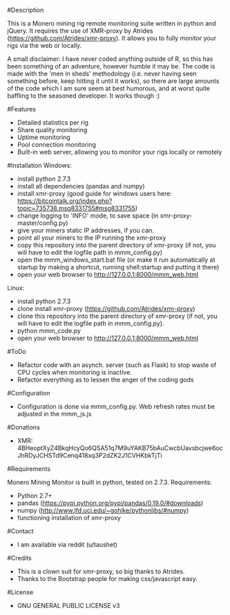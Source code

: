 #Description

This is a Monero mining rig remote monitoring suite written in python and jQuery. It requires the use of XMR-proxy by Atrides (https://github.com/Atrides/xmr-proxy). It allows you to fully monitor your rigs via the web or locally.

A small disclaimer: I have never coded anything outside of R, so this has been something of an adventure, however humble it may be. The code is made with the 'men in sheds' methodology (i.e. never having seen something before, keep hitting it until it works), so there are large amounts of the code which I am sure seem at best humorous, and at worst quite baffling to the seasoned developer. It works though :)

#Features

* Detailed statistics per rig
* Share quality monitoring
* Uptime monitoring
* Pool connection monitoring
* Built-in web server, allowing you to monitor your rigs locally or remotely

#Installation
Windows:

- install python 2.7.3
- install all dependencies (pandas and numpy)
- install xmr-proxy (good guide for windows users here: https://bitcointalk.org/index.php?topic=735738.msg8331755#msg8331755)
- change logging to 'INFO' mode, to save space (in xmr-proxy-master/config.py)
- give your miners static IP addresses, if you can. 
- point all your miners to the IP running the xmr-proxy
- copy this repository into the parent directory of xmr-proxy (if not, you will have to edit the logfile path in mmm_config.py)
- open the mmm_windows_start.bat file (or make it run automatically at startup by making a shortcut, running shell:startup and putting it there)
- open your web browser to http://127.0.0.1:8000/mmm_web.html

Linux:

- install python 2.7.3
- clone install xmr-proxy (https://github.com/Atrides/xmr-proxy)
- clone this repository into the parent directory of xmr-proxy (if not, you will have to edit the logfile path in mmm_config.py).
- python mmm_code.py
- open your web browser to http://127.0.0.1:8000/mmm_web.html

#ToDo

* Refactor code with an asynch. server (such as Flask) to stop waste of CPU cycles when monitoring is inactive.
* Refactor everything as to lessen the anger of the coding gods

#Configuration

* Configuration is done via mmm_config.py. Web refresh rates must be adjusted in the mmm_js.js

#Donations 

* XMR:  4BHeoptXyZ4BkqHcyQo6QSA51q7M9uYAKB75bAuCwcbUavsbcjwe6ocJhRDyJCHSTd9Cenq418xq3P2dZK2J1CVHKbkTjTi

#Requirements

Monero Mining Monitor is built in python, tested on 2.7.3. Requirements:

* Python 2.7+
* pandas (https://pypi.python.org/pypi/pandas/0.19.0/#downloads)
* numpy (http://www.lfd.uci.edu/~gohlke/pythonlibs/#numpy)
* functioning installation of xmr-proxy

#Contact

* I am available via reddit (u/taushet)

#Credits

* This is a clown suit for xmr-proxy, so big thanks to Atrides.
* Thanks to the Bootstrap people for making css/javascript easy.

#License

* GNU GENERAL PUBLIC LICENSE v3
